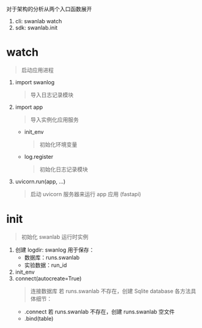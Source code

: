 对于架构的分析从两个入口函数展开
1. cli: swanlab watch
2. sdk: swanlab.init
# watch
> 启动应用进程
1. import swanlog
	> 导入日志记录模块
2. import app
	> 导入实例化应用服务
	+ init_env 
		> 初始化环境变量
	+ log.register
		> 初始化日志记录模块
3. uvicorn.run(app, ...)
	> 启动 uvicorn 服务器来运行 app 应用 (fastapi)
	
# init
> 初始化 swanlab 运行时实例
1. 创建 logdir: swanlog 
	用于保存：
	+ 数据库：runs.swanlab
	+ 实验数据：run_id
2. init_env
3. connect(autocreate=True)
	> 连接数据库
	> 若 runs.swanlab 不存在，创建 Sqlite database
	各方法具体细节：
	+ .connect
		若 runs.swanlab 不存在，创建 runs.swanlab 空文件
	+ .bind(table)